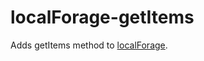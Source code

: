 # localForage-getItems
Adds getItems method to [localForage](https://github.com/mozilla/localForage).
